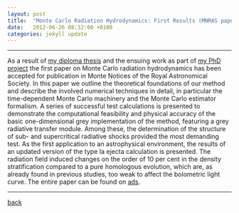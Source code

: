 ```yaml
---
layout: post
title:  "Monte Carlo Radiation Hydrodynamics: First Results (MNRAS paper)"
date:   2012-06-26 08:32:00 +0100
categories: jekyll update
---
```


- - -

As a result of [my diploma thesis](diploma.html) and the ensuing work
as part of [my PhD project](thesis.html) the first paper on Monte
Carlo radiation hydrodynamics has been accepted for publication in
Monte Notices of the Royal Astronomical Society. In this paper we
outline the theoretical foundations of our method and describe the
involved numerical techniques in detail, in particular the
time-dependent Monte Carlo machinery and the Monte Carlo estimator
formalism. A series of successful test calculations is presented to
demonstrate the computational feasibility and physical accuracy of the
basic one-dimensional grey implementation of the method, featuring a
grey radiative transfer module. Among these, the determination of the
structure of sub- and supercritical radiative shocks provided the most
demanding test. As the first application to an astrophysical
environment, the results of an updated version of the type Ia ejecta
calculation is presented. The radiation field induced changes on the
order of 10 per cent in the density stratification compared to a pure
homologous evolution, which are, as already found in previous studies,
too weak to affect the bolometric light curve. The entire paper can be found on [ads][noebauer2012ads].

- - -
[back](research.html)

[noebauer2012ads]: http://adsabs.harvard.edu/abs/2012MNRAS.425.1430N
